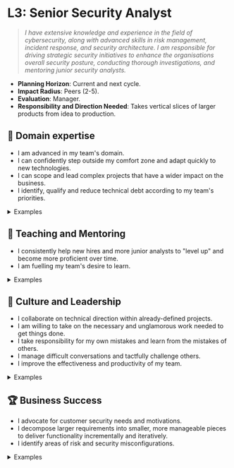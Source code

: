 # L3: Senior Security Analyst

> _I have extensive knowledge and experience in the field of cybersecurity, along with advanced skills in risk management, incident response, and security architecture. I am responsible for driving strategic security initiatives to enhance the organisations overall security posture, conducting thorough investigations, and mentoring junior security analysts._

- **Planning Horizon**: Current and next cycle.
- **Impact Radius**: Peers (2-5).
- **Evaluation**: Manager.
- **Responsibility and Direction Needed**: Takes vertical slices of larger products from idea to production.

## 🦉 Domain expertise

- I am advanced in my team's domain.
- I can confidently step outside my comfort zone and adapt quickly to new technologies.
- I can scope and lead complex projects that have a wider impact on the business.
- I identify, qualify and reduce technical debt according to my team's priorities.

<details>
<summary>Examples</summary>

- I successfully took over the role of IC during a security incident that escalated in severity and involved multiple teams.
- I reviewed and provided analysis on a complex detection from Crowdstrike.
- I worked with cross-functional teams to replicate a submission in Bugcrowd that involved working with the Octopus Server codebase.
- I wrote an RFC and addressed the feedback from the wider organisation.
- People asked me for my opinion when making technical decisions because I have a proven track record of making wise choices.

</details>

## 🌱 Teaching and Mentoring

- I consistently help new hires and more junior analysts to "level up" and become more proficient over time.
- I am fuelling my team's desire to learn.

<details>
<summary>Examples</summary>

- I frequently run knowledge-sharing sessions.
- I mentored a more junior analyst, and they went on to achieve something they couldn't have before.
- I shared useful videos/blogs/papers that led to some action.

</details>

## 🧭 Culture and Leadership

- I collaborate on technical direction within already-defined projects.
- I am willing to take on the necessary and unglamorous work needed to get things done.
- I take responsibility for my own mistakes and learn from the mistakes of others.
- I manage difficult conversations and tactfully challenge others.
- I improve the effectiveness and productivity of my team.

<details>
<summary>Examples</summary>

- I participated in an interview for a Security Operations team candidate and provided detailed and useful feedback.
- I took on a significant share of unplanned work and other "housekeeping" tasks.
- I spotted a contentious issue that could have gone badly and helped everyone make a decision that resolved the situation.
- I recognised a problem early and fixed it.
- I wrote a clear and concise proposal that persuaded the team to act on my idea.

</details>

## 🏆 Business Success

- I advocate for customer security needs and motivations.
- I decompose larger requirements into smaller, more manageable pieces to deliver functionality incrementally and iteratively.
- I identify areas of risk and security misconfigurations.

<details>
<summary>Examples</summary>

- I led a shaped pitch or RFC from idea to production.
- I identified a misconfiguration in a product that introduced a security risk and worked with stakeholders to remedy it.
- I worked closely with a cross-functional team after a customer raised a security concern with Octopus Server.
- I successfully delegated tasks from a large and complex project to other team members.

</details>
